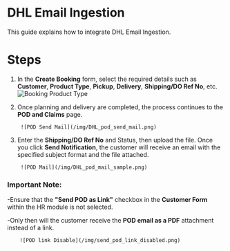 ﻿---
sidebar_position: 2
---
# DHL Email Ingestion

This guide explains how to integrate DHL Email Ingestion.

# Steps

1. In the **Create Booking** form, select the required details such as **Customer**, **Product Type**, **Pickup**, **Delivery**, **Shipping/DO Ref No**, etc.  
        ![Booking Product Type](/img/DHL_product_type_booking.png)
2. Once planning and delivery are completed, the process continues to the **POD and Claims** page.

        ![POD Send Mail](/img/DHL_pod_send_mail.png)
3. Enter the **Shipping/DO Ref No** and Status, then upload the file. Once you click **Send Notification**, the customer will receive an email with the specified subject format and the file attached.

        ![POD Mail](/img/DHL_pod_mail_sample.png)

### Important Note:

-Ensure that the **"Send POD as Link"** checkbox in the **Customer Form** within the HR module is not selected.

-Only then will the customer receive the **POD email as a PDF** attachment instead of a link.
     
        ![POD link Disable](/img/send_pod_link_disabled.png)
